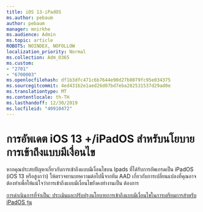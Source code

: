 ```yaml
---
title: iOS 13-iPadOS
ms.author: pebaum
author: pebaum
manager: mnirkhe
ms.audience: Admin
ms.topic: article
ROBOTS: NOINDEX, NOFOLLOW
localization_priority: Normal
ms.collection: Adm_O365
ms.custom:
- "2701"
- "6700003"
ms.openlocfilehash: df1b3dfc471c6b7644e90d27b8079fc95e034375
ms.sourcegitcommit: 4ed431b2e1aed26d07bd7eba282531537d29ad0e
ms.translationtype: MT
ms.contentlocale: th-TH
ms.lasthandoff: 12/30/2019
ms.locfileid: "40910472"
---
```

# <a name="ios-13--ipados-updates-for-conditional-access-policy"></a>การอัพเดต iOS 13 +/iPadOS สำหรับนโยบายการเข้าถึงแบบมีเงื่อนไข

หากคุณประสบปัญหาเกี่ยวกับการเข้าถึงแบบมีเงื่อนไขบน Ipads ที่ได้รับการอัพเกรดเป็น iPadOS (iOS 13 หรือสูงกว่า) ให้ตรวจทานบทความต่อไปนี้จากทีม AAD เกี่ยวกับการเปลี่ยนแปลงที่คุณอาจต้องทำเพื่อให้แน่ใจว่าการเข้าถึงแบบมีเงื่อนไขยังคงทำงานเป็น ต้องการ

[การดำเนินการที่จำเป็น: ประเมินและปรับปรุงนโยบายการเข้าถึงแบบมีเงื่อนไขในการเตรียมการสำหรับ iPadOS รุ่น](https://support.microsoft.com/help/4521038/action-required-update-conditional-access-policies-for-ipados)